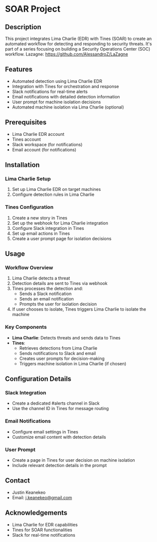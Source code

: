 # SOAR Project

## Description
This project integrates Lima Charlie (EDR) with Tines (SOAR) to create an automated workflow for detecting and responding to security threats. It's part of a series focusing on building a Security Operations Center (SOC) workflow.
Lazagne: https://github.com/AlessandroZ/LaZagne
## Features
- Automated detection using Lima Charlie EDR
- Integration with Tines for orchestration and response
- Slack notifications for real-time alerts
- Email notifications with detailed detection information
- User prompt for machine isolation decisions
- Automated machine isolation via Lima Charlie (optional)

## Prerequisites
- Lima Charlie EDR account
- Tines account
- Slack workspace (for notifications)
- Email account (for notifications)

## Installation

### Lima Charlie Setup
1. Set up Lima Charlie EDR on target machines
2. Configure detection rules in Lima Charlie

### Tines Configuration
1. Create a new story in Tines
2. Set up the webhook for Lima Charlie integration
3. Configure Slack integration in Tines
4. Set up email actions in Tines
5. Create a user prompt page for isolation decisions

## Usage

### Workflow Overview
1. Lima Charlie detects a threat
2. Detection details are sent to Tines via webhook
3. Tines processes the detection and:
   - Sends a Slack notification
   - Sends an email notification
   - Prompts the user for isolation decision
4. If user chooses to isolate, Tines triggers Lima Charlie to isolate the machine

### Key Components
- **Lima Charlie**: Detects threats and sends data to Tines
- **Tines**: 
  - Retrieves detections from Lima Charlie
  - Sends notifications to Slack and email
  - Creates user prompts for decision-making
  - Triggers machine isolation in Lima Charlie (if chosen)

## Configuration Details

### Slack Integration
- Create a dedicated #alerts channel in Slack
- Use the channel ID in Tines for message routing

### Email Notifications
- Configure email settings in Tines
- Customize email content with detection details

### User Prompt
- Create a page in Tines for user decision on machine isolation
- Include relevant detection details in the prompt

## Contact
- Justin Keanekeo
- Email: j.keanekeo@gmail.com

## Acknowledgements
- Lima Charlie for EDR capabilities
- Tines for SOAR functionalities
- Slack for real-time notifications
